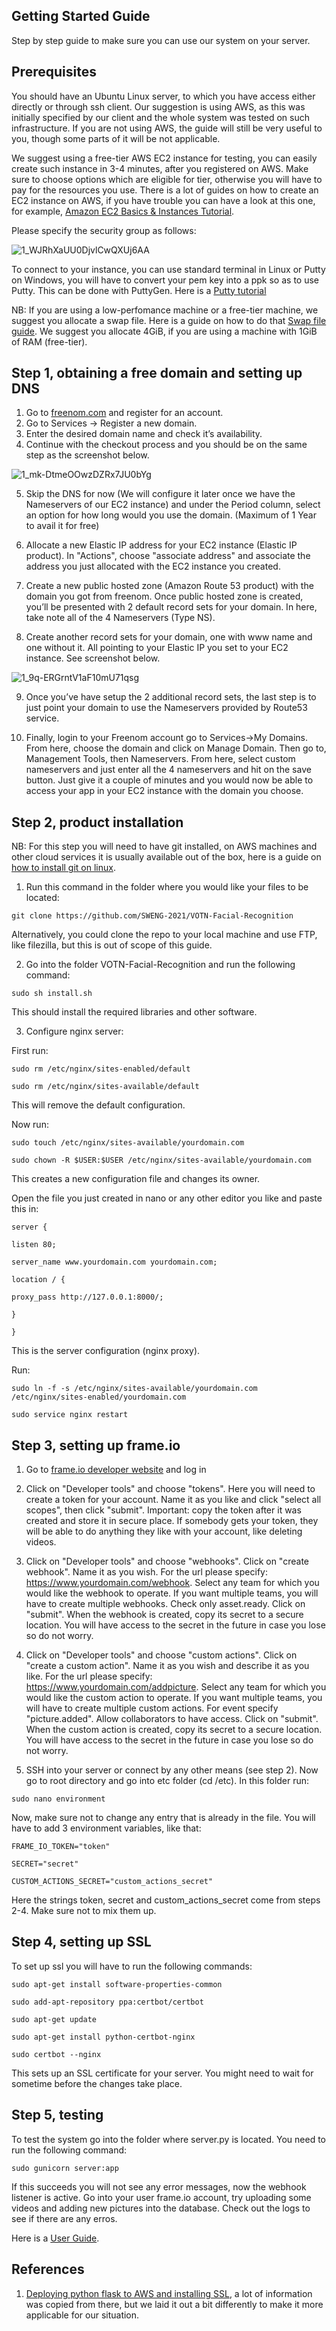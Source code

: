 ## Getting Started Guide

Step by step guide to make sure you can use our system on your server.

## Prerequisites

You should have an Ubuntu Linux server, to which you have access either directly or through ssh client. Our suggestion is using AWS, as this was initially specified by our client and the whole system was tested on such infrastructure. If you are not using AWS, the guide will still be very useful to you, though some parts of it will be not applicable. 

We suggest using a free-tier AWS EC2 instance for testing, you can easily create such instance in 3-4 minutes, after you registered on AWS. Make sure to choose options which are eligible for tier, otherwise you will have to pay for the resources you use. There is a lot of guides on how to create an EC2 instance on AWS, if you have trouble you can have a look at this one, for example, [Amazon EC2 Basics & Instances Tutorial](https://www.youtube.com/watch?v=iHX-jtKIVNA). 

Please specify the security group as follows: 

![1_WJRhXaUU0DjvlCwQXUj6AA](https://user-images.githubusercontent.com/24837651/115159314-77286880-a08a-11eb-87dc-cc4003b19b50.png)

To connect to your instance, you can use standard terminal in Linux or Putty on Windows, you will have to convert your pem key into a ppk so as to use Putty. This can be done with PuttyGen. Here is a [Putty tutorial](https://www.siteground.com/tutorials/ssh/putty/)


NB: If you are using a low-perfomance machine or a free-tier machine, we suggest you allocate a swap file. Here is a guide on how to do that [Swap file guide](https://linuxize.com/post/create-a-linux-swap-file/). We suggest you allocate 4GiB, if you are using a machine with 1GiB of RAM (free-tier). 

## Step 1, obtaining a free domain and setting up DNS

1. Go to [freenom.com](https://www.freenom.com/ru/index.html?lang=ru) and register for an account.
2. Go to Services -> Register a new domain.
3. Enter the desired domain name and check it’s availability.
4. Continue with the checkout process and you should be on the same step as the screenshot below.

![1_mk-DtmeOOwzDZRx7JU0bYg](https://user-images.githubusercontent.com/24837651/115148719-c786d280-a058-11eb-914b-4fa3c3ce3274.png)

5. Skip the DNS for now (We will configure it later once we have the Nameservers of our EC2 instance) and under the Period column, select an option for how long would you use the domain. (Maximum of 1 Year to avail it for free)

6. Allocate a new Elastic IP address for your EC2 instance (Elastic IP product). In "Actions", choose "associate address" and associate the address you just allocated with the EC2 instance you created. 

7. Create a new public hosted zone (Amazon Route 53 product) with the domain you got from freenom. Once public hosted zone is created, you’ll be presented with 2 default record sets for your domain. In here, take note all of the 4 Nameservers (Type NS). 

8. Create another record sets for your domain, one with www name and one without it. All pointing to your Elastic IP you set to your EC2 instance. See screenshot below.

![1_9q-ERGrntV1aF10mU71qsg](https://user-images.githubusercontent.com/24837651/115149012-f6ea0f00-a059-11eb-89ba-150fac00e561.png)

9. Once you’ve have setup the 2 additional record sets, the last step is to just point your domain to use the Nameservers provided by Route53 service.

10. Finally, login to your Freenom account go to Services->My Domains. From here, choose the domain and click on Manage Domain. Then go to, Management Tools, then Nameservers. From here, select custom nameservers and just enter all the 4 nameservers and hit on the save button. Just give it a couple of minutes and you would now be able to access your app in your EC2 instance with the domain you choose.

## Step 2, product installation

NB: For this step you will need to have git installed, on AWS machines and other cloud services it is usually available out of the box, here is a guide on [how to install git on linux](https://git-scm.com/book/en/v2/Getting-Started-Installing-Git). 

1. Run this command in the folder where you would like your files to be located:

`git clone https://github.com/SWENG-2021/VOTN-Facial-Recognition`

Alternatively, you could clone the repo to your local machine and use FTP, like filezilla, but this is out of scope of this guide. 

2. Go into the folder VOTN-Facial-Recognition and run the following command:

`sudo sh install.sh`

This should install the required libraries and other software. 

3. Configure nginx server: 

First run: 

`sudo rm /etc/nginx/sites-enabled/default` 

`sudo rm /etc/nginx/sites-available/default`

This will remove the default configuration. 

Now run: 

`sudo touch /etc/nginx/sites-available/yourdomain.com`

`sudo chown -R $USER:$USER /etc/nginx/sites-available/yourdomain.com`

This creates a new configuration file and changes its owner. 

Open the file you just created in nano or any other editor you like and paste this in:

`server {`

`listen 80;`

`server_name www.yourdomain.com yourdomain.com;`

`location / {`

`proxy_pass http://127.0.0.1:8000/;`

`}`

`}`

This is the server configuration (nginx proxy). 

Run:

`sudo ln -f -s /etc/nginx/sites-available/yourdomain.com /etc/nginx/sites-enabled/yourdomain.com`

`sudo service nginx restart`

## Step 3, setting up frame.io

1. Go to [frame.io developer website](https://developer.frame.io/) and log in

2. Click on "Developer tools" and choose "tokens". Here you will need to create a token for your account. Name it as you like and click "select all scopes", then click "submit". Important: copy the token after it was created and store it in secure place. If somebody gets your token, they will be able to do anything they like with your account, like deleting videos. 

3. Click on "Developer tools" and choose "webhooks". Click on "create webhook". Name it as you wish. For the url please specify: https://www.yourdomain.com/webhook. Select any team for which you would like the webhook to operate. If you want multiple teams, you will have to create multiple webhooks. Check only asset.ready. Click on "submit". When the webhook is created, copy its secret to a secure location. You will have access to the secret in the future in case you lose so do not worry. 

4. Click on "Developer tools" and choose "custom actions". Click on "create a custom action". Name it as you wish and describe it as you like. For the url please specify: https://www.yourdomain.com/addpicture. Select any team for which you would like the custom action to operate. If you want multiple teams, you will have to create multiple custom actions. For event specify "picture.added". Allow collaborators to have access. Click on "submit". When the custom action is created, copy its secret to a secure location. You will have access to the secret in the future in case you lose so do not worry. 

5. SSH into your server or connect by any other means (see step 2). Now go to root directory and go into etc folder (cd /etc). In this folder run: 

  `sudo nano environment`
  
Now, make sure not to change any entry that is already in the file. You will have to add 3 environment variables, like that:

`FRAME_IO_TOKEN="token"`

`SECRET="secret"`

`CUSTOM_ACTIONS_SECRET="custom_actions_secret"`

Here the strings token, secret and custom_actions_secret come from steps 2-4. Make sure not to mix them up. 


## Step 4, setting up SSL

To set up ssl you will have to run the following commands:

`sudo apt-get install software-properties-common`

`sudo add-apt-repository ppa:certbot/certbot`

`sudo apt-get update`

`sudo apt-get install python-certbot-nginx`

`sudo certbot --nginx`

This sets up an SSL certificate for your server. You might need to wait for sometime before the changes take place. 

## Step 5, testing
  
To test the system go into the folder where server.py is located. You need to run the following command: 

`sudo gunicorn server:app`

If this succeeds you will not see any error messages, now the webhook listener is active. Go into your user frame.io account, try uploading some videos and adding new pictures into the database. Check out the logs to see if there are any erros. 

Here is a [User Guide](https://github.com/SWENG-2021/VOTN-Facial-Recognition/blob/main/UserGuide.md).

## References

1. [Deploying python flask to AWS and installing SSL](https://medium.com/@samuel.ngigi/deploying-python-flask-to-aws-and-installing-ssl-1216b41f8511), a lot of information was copied from there, but we laid it out a bit differently to make it more applicable for our situation.

